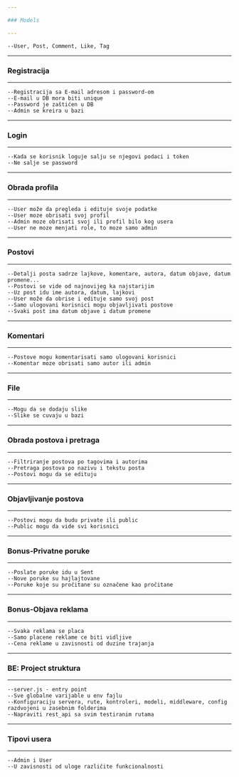 ```yaml
---

### Models

---
```


    --User, Post, Comment, Like, Tag

---

### Registracija

---

    --Registracija sa E-mail adresom i password-om
    --E-mail u DB mora biti unique
    --Password je zaštićen u DB
    --Admin se kreira u bazi

---

### Login

---

    --Kada se korisnik loguje salju se njegovi podaci i token
    --Ne salje se password

---

### Obrada profila

---

    --User može da pregleda i edituje svoje podatke
    --User moze obrisati svoj profil
    --Admin moze obrisati svoj ili profil bilo kog usera
    --User ne moze menjati role, to moze samo admin

---

### Postovi

---

    --Detalji posta sadrze lajkove, komentare, autora, datum objave, datum promene...
    --Postovi se vide od najnovijeg ka najstarijim
    --Uz post idu ime autora, datum, lajkovi
    --User može da obrise i edituje samo svoj post
    --Samo ulogovani korisnici mogu objavljivati postove
    --Svaki post ima datum objave i datum promene

---

### Komentari

---

    --Postove mogu komentarisati samo ulogovani korisnici
    --Komentar moze obrisati samo autor ili admin

---

### File

---

    --Mogu da se dodaju slike
    --Slike se cuvaju u bazi

---

### Obrada postova i pretraga

---

    --Filtriranje postova po tagovima i autorima
    --Pretraga postova po nazivu i tekstu posta
    --Postovi mogu da se edituju

---

### Objavljivanje postova

---

    --Postovi mogu da budu private ili public
    --Public mogu da vide svi korisnici

---

### Bonus-Privatne poruke

---

    --Poslate poruke idu u Sent
    --Nove poruke su hajlajtovane
    --Poruke koje su pročitane su označene kao pročitane

---

### Bonus-Objava reklama

---

    --Svaka reklama se placa
    --Samo placene reklame ce biti vidljive
    --Cena reklame u zavisnosti od duzine trajanja

---

### BE: Project struktura

---

    --server.js - entry point
    --Sve globalne varijable u env fajlu
    --Konfiguraciju servera, rute, kontroleri, modeli, middleware, config razdvojeni u zasebnim folderima
    --Napraviti rest_api sa svim testiranim rutama

---

### Tipovi usera

---

    --Admin i User
    --U zavisnosti od uloge različite funkcionalnosti
